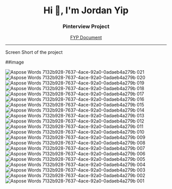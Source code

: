 <h1 align="center">Hi 👋, I'm Jordan Yip</h1>
<h3 align="center">Pinterview Project</h3>
<p align="center"><a href="https://github.com/zeroyip175/PinterviewOtter/files/12670997/FYP_report_29.April_YIPSZEWO_20037360S.pdf">FYP Document</a></p>
<hr>
<p>Screen Short of the project</p>
##image


![Aspose Words 7132b928-7637-4ace-92a0-0adaeb4a279b 021](https://github.com/zeroyip175/PinterviewOtter/assets/100466459/395e32e9-0e88-42d2-8030-3b1d7acba9f2)
![Aspose Words 7132b928-7637-4ace-92a0-0adaeb4a279b 020](https://github.com/zeroyip175/PinterviewOtter/assets/100466459/f13aad44-fe86-4bbd-adc4-a7c2779a2c61)
![Aspose Words 7132b928-7637-4ace-92a0-0adaeb4a279b 019](https://github.com/zeroyip175/PinterviewOtter/assets/100466459/a1a891fe-4da3-4bb5-b119-938ddddee700)
![Aspose Words 7132b928-7637-4ace-92a0-0adaeb4a279b 018](https://github.com/zeroyip175/PinterviewOtter/assets/100466459/211afdc6-5f11-4c11-bc73-dfbdb84ab40d)
![Aspose Words 7132b928-7637-4ace-92a0-0adaeb4a279b 017](https://github.com/zeroyip175/PinterviewOtter/assets/100466459/769396d4-42a1-4870-9407-c280f7dd5cfc)
![Aspose Words 7132b928-7637-4ace-92a0-0adaeb4a279b 016](https://github.com/zeroyip175/PinterviewOtter/assets/100466459/beda89d2-d0ff-4d86-91b9-a34148333edd)
![Aspose Words 7132b928-7637-4ace-92a0-0adaeb4a279b 015](https://github.com/zeroyip175/PinterviewOtter/assets/100466459/a68ed503-09de-460f-b87e-8c4ef7321c76)
![Aspose Words 7132b928-7637-4ace-92a0-0adaeb4a279b 014](https://github.com/zeroyip175/PinterviewOtter/assets/100466459/d04e0538-a8c4-4dca-a31c-2874a9ec4e79)
![Aspose Words 7132b928-7637-4ace-92a0-0adaeb4a279b 013](https://github.com/zeroyip175/PinterviewOtter/assets/100466459/c16d7033-9f39-423b-9029-c45a848cf346)
![Aspose Words 7132b928-7637-4ace-92a0-0adaeb4a279b 012](https://github.com/zeroyip175/PinterviewOtter/assets/100466459/58bba5e0-be7b-4830-a5b2-1edbd0bb8808)
![Aspose Words 7132b928-7637-4ace-92a0-0adaeb4a279b 011](https://github.com/zeroyip175/PinterviewOtter/assets/100466459/d17b1de6-7a86-4292-b073-fc3b793d38bb)
![Aspose Words 7132b928-7637-4ace-92a0-0adaeb4a279b 010](https://github.com/zeroyip175/PinterviewOtter/assets/100466459/1d143eb6-b426-42ec-a7c1-114e958c8d44)
![Aspose Words 7132b928-7637-4ace-92a0-0adaeb4a279b 009](https://github.com/zeroyip175/PinterviewOtter/assets/100466459/2e950ee2-a24d-48b4-ab11-ebf9e89c2c76)
![Aspose Words 7132b928-7637-4ace-92a0-0adaeb4a279b 008](https://github.com/zeroyip175/PinterviewOtter/assets/100466459/4a023208-9153-46e4-bcca-82f4f119a7e3)
![Aspose Words 7132b928-7637-4ace-92a0-0adaeb4a279b 007](https://github.com/zeroyip175/PinterviewOtter/assets/100466459/48e812f2-acfc-4ebd-ae7b-99b22b5ae07f)
![Aspose Words 7132b928-7637-4ace-92a0-0adaeb4a279b 006](https://github.com/zeroyip175/PinterviewOtter/assets/100466459/30a0f480-5e9f-482d-b725-7a6a16121a4f)
![Aspose Words 7132b928-7637-4ace-92a0-0adaeb4a279b 005](https://github.com/zeroyip175/PinterviewOtter/assets/100466459/9281b137-db96-40f5-9121-242781700140)
![Aspose Words 7132b928-7637-4ace-92a0-0adaeb4a279b 004](https://github.com/zeroyip175/PinterviewOtter/assets/100466459/987b5aac-ab81-43e7-9553-cd59eef09faf)
![Aspose Words 7132b928-7637-4ace-92a0-0adaeb4a279b 003](https://github.com/zeroyip175/PinterviewOtter/assets/100466459/7fcdd960-feb4-4fdd-b3eb-097a0819a9f8)
![Aspose Words 7132b928-7637-4ace-92a0-0adaeb4a279b 002](https://github.com/zeroyip175/PinterviewOtter/assets/100466459/75852a97-353c-46f1-9cf1-8bc7ad18ed82)
![Aspose Words 7132b928-7637-4ace-92a0-0adaeb4a279b 001](https://github.com/zeroyip175/PinterviewOtter/assets/100466459/2a06d742-2e29-4a55-8ed1-e04a0211627d)
